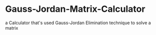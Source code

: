 # Gauss-Jordan-Matrix-Calculator
a Calculator that's used Gauss-Jordan Elimination technique to solve a matrix
